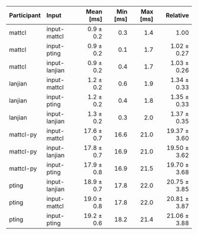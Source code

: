 | Participant | Input | Mean [ms] | Min [ms] | Max [ms] | Relative |
|:---|:---|---:|---:|---:|---:|
| mattcl | input-mattcl | 0.9 ± 0.2 | 0.3 | 1.4 | 1.00 |
| mattcl | input-pting | 0.9 ± 0.2 | 0.1 | 1.7 | 1.02 ± 0.27 |
| mattcl | input-lanjian | 0.9 ± 0.2 | 0.4 | 1.7 | 1.03 ± 0.26 |
| lanjian | input-mattcl | 1.2 ± 0.2 | 0.6 | 1.9 | 1.34 ± 0.33 |
| lanjian | input-pting | 1.2 ± 0.2 | 0.4 | 1.8 | 1.35 ± 0.33 |
| lanjian | input-lanjian | 1.3 ± 0.2 | 0.3 | 2.0 | 1.37 ± 0.35 |
| mattcl-py | input-mattcl | 17.6 ± 0.7 | 16.6 | 21.0 | 19.37 ± 3.60 |
| mattcl-py | input-lanjian | 17.8 ± 0.7 | 16.9 | 21.0 | 19.50 ± 3.62 |
| mattcl-py | input-pting | 17.9 ± 0.8 | 16.9 | 21.5 | 19.70 ± 3.68 |
| pting | input-lanjian | 18.9 ± 0.7 | 17.8 | 22.0 | 20.75 ± 3.85 |
| pting | input-mattcl | 19.0 ± 0.8 | 17.8 | 22.0 | 20.81 ± 3.87 |
| pting | input-pting | 19.2 ± 0.6 | 18.2 | 21.4 | 21.06 ± 3.88 |
